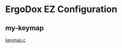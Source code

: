 # ErgoDox EZ Configuration

## my-keymap

[keymap.c](https://github.com/ghsable/dotfiles/blob/main/bin/ergodox-ez/my-keymap/keymap.c)
